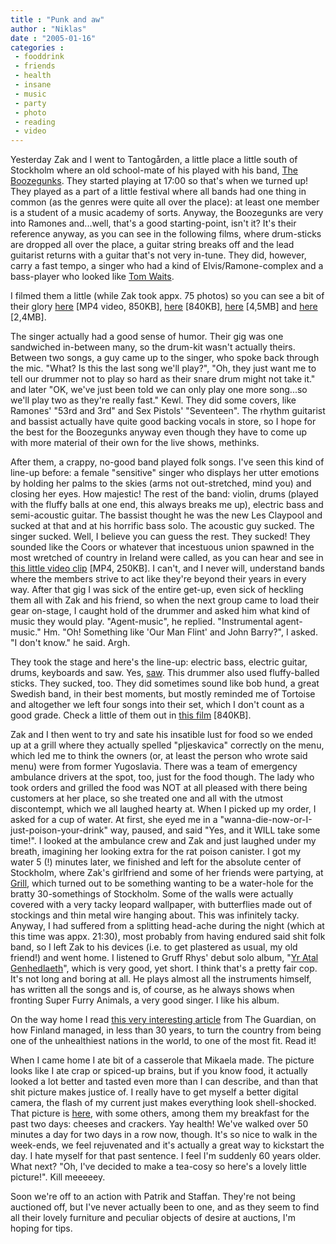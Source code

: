 ```yaml
---
title : "Punk and aw"
author : "Niklas"
date : "2005-01-16"
categories : 
 - fooddrink
 - friends
 - health
 - insane
 - music
 - party
 - photo
 - reading
 - video
---
```


Yesterday Zak and I went to Tantogården, a little place a little south of Stockholm where an old school-mate of his played with his band, [The Boozegunks](http://www.boozegunks.com). They started playing at 17:00 so that's when we turned up! They played as a part of a little festival where all bands had one thing in common (as the genres were quite all over the place): at least one member is a student of a music academy of sorts. Anyway, the Boozegunks are very into Ramones and...well, that's a good starting-point, isn't it? It's their reference anyway, as you can see in the following films, where drum-sticks are dropped all over the place, a guitar string breaks off and the lead guitarist returns with a guitar that's not very in-tune. They did, however, carry a fast tempo, a singer who had a kind of Elvis/Ramone-complex and a bass-player who looked like [Tom Waits](http://images.villagevoice.com/specials/pazznjop/0007/tom.jpg).

I filmed them a little (while Zak took appx. 75 photos) so you can see a bit of their glory [here](https://niklasblog.com/bilder/2005-01-16-boozehags/booze1.mp4) \[MP4 video, 850KB\], [here](https://niklasblog.com/bilder/2005-01-16-boozehags/booze2.mp4) \[840KB\], [here](https://niklasblog.com/bilder/2005-01-16-boozehags/booze3.mp4) \[4,5MB\] and [here](https://niklasblog.com/bilder/2005-01-16-boozehags/booze4.mp4) \[2,4MB\].

The singer actually had a good sense of humor. Their gig was one sandwiched in-between many, so the drum-kit wasn't actually theirs. Between two songs, a guy came up to the singer, who spoke back through the mic. "What? Is this the last song we'll play?", "Oh, they just want me to tell our drummer not to play so hard as their snare drum might not take it." and later "OK, we've just been told we can only play one more song...so we'll play two as they're really fast." Kewl. They did some covers, like Ramones' "53rd and 3rd" and Sex Pistols' "Seventeen". The rhythm guitarist and bassist actually have quite good backing vocals in store, so I hope for the best for the Boozegunks anyway even though they have to come up with more material of their own for the live shows, methinks.

After them, a crappy, no-good band played folk songs. I've seen this kind of line-up before: a female "sensitive" singer who displays her utter emotions by holding her palms to the skies (arms not out-stretched, mind you) and closing her eyes. How majestic! The rest of the band: violin, drums (played with the fluffy balls at one end, this always breaks me up), electric bass and semi-acoustic guitar. The bassist thought he was the new Les Claypool and sucked at that and at his horrific bass solo. The acoustic guy sucked. The singer sucked. Well, I believe you can guess the rest. They sucked! They sounded like the Coors or whatever that incestuous union spawned in the most wretched of country in Ireland were called, as you can hear and see in [this little video clip](https://niklasblog.com/bilder/2005-01-16-boozehags/folk-crap.mp4) \[MP4, 250KB\]. I can't, and I never will, understand bands where the members strive to act like they're beyond their years in every way. After that gig I was sick of the entire get-up, even sick of heckling them all with Zak and his friend, so when the next group came to load their gear on-stage, I caught hold of the drummer and asked him what kind of music they would play. "Agent-music", he replied. "Instrumental agent-music." Hm. "Oh! Something like 'Our Man Flint' and John Barry?", I asked. "I don't know." he said. Argh.

They took the stage and here's the line-up: electric bass, electric guitar, drums, keyboards and saw. Yes, [saw](http://users.hartwick.edu/codyd/Saw.jpg). This drummer also used fluffy-balled sticks. They sucked, too. They did sometimes sound like bob hund, a great Swedish band, in their best moments, but mostly reminded me of Tortoise and altogether we left four songs into their set, which I don't count as a good grade. Check a little of them out in [this film](https://niklasblog.com/bilder/2005-01-16-boozehags/tortoise.mp4) \[840KB\].

Zak and I then went to try and sate his insatible lust for food so we ended up at a grill where they actually spelled "pljeskavica" correctly on the menu, which led me to think the owners (or, at least the person who wrote said menu) were from former Yugoslavia. There was a team of emergency ambulance drivers at the spot, too, just for the food though. The lady who took orders and grilled the food was NOT at all pleased with there being customers at her place, so she treated one and all with the utmost discontempt, which we all laughed hearty at. When I picked up my order, I asked for a cup of water. At first, she eyed me in a "wanna-die-now-or-I-just-poison-your-drink" way, paused, and said "Yes, and it WILL take some time!". I looked at the ambulance crew and Zak and just laughed under my breath, imagining her looking extra for the rat poison canister. I got my water 5 (!) minutes later, we finished and left for the absolute center of Stockholm, where Zak's girlfriend and some of her friends were partying, at [Grill](http://grill.lunchinfo.com), which turned out to be something wanting to be a water-hole for the bratty 30-somethings of Stockholm. Some of the walls were actually covered with a very tacky leopard wallpaper, with butterflies made out of stockings and thin metal wire hanging about. This was infinitely tacky. Anyway, I had suffered from a splitting head-ache during the night (which at this time was appx. 21:30), most probably from having endured said shit folk band, so I left Zak to his devices (i.e. to get plastered as usual, my old friend!) and went home. I listened to Gruff Rhys' debut solo album, "[Yr Atal Genhedlaeth](http://www.angelfire.com/indie/hopemusicmedia/gruffrhys.html)", which is very good, yet short. I think that's a pretty fair cop. It's not long and boring at all. He plays almost all the instruments himself, has written all the songs and is, of course, as he always shows when fronting Super Furry Animals, a very good singer. I like his album.

On the way home I read [this very interesting article](http://www.guardian.co.uk/befit/story/0,,1385645,00.html) from The Guardian, on how Finland managed, in less than 30 years, to turn the country from being one of the unhealthiest nations in the world, to one of the most fit. Read it!

When I came home I ate bit of a casserole that Mikaela made. The picture looks like I ate crap or spiced-up brains, but if you know food, it actually looked a lot better and tasted even more than I can describe, and than that shit picture makes justice of. I really have to get myself a better digital camera, the flash of my current just makes everything look shell-shocked. That picture is [here](https://niklasblog.com/bilder/2005-01-16), with some others, among them my breakfast for the past two days: cheeses and crackers. Yay health! We've walked over 50 minutes a day for two days in a row now, though. It's so nice to walk in the week-ends, we feel rejuvenated and it's actually a great way to kickstart the day. I hate myself for that past sentence. I feel I'm suddenly 60 years older. What next? "Oh, I've decided to make a tea-cosy so here's a lovely little picture!". Kill meeeeey.

Soon we're off to an action with Patrik and Staffan. They're not being auctioned off, but I've never actually been to one, and as they seem to find all their lovely furniture and peculiar objects of desire at auctions, I'm hoping for tips.
